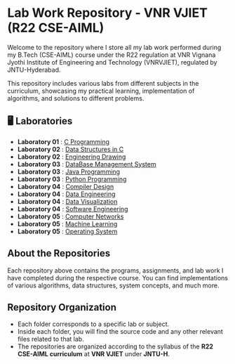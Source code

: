 # Lab Work Repository - VNR VJIET (R22 CSE-AIML)

Welcome to the repository where I store all my lab work performed during my B.Tech (CSE-AIML) course under the R22 regulation at VNR Vignana Jyothi Institute of Engineering and Technology (VNRVJIET), regulated by JNTU-Hyderabad.

This repository includes various labs from different subjects in the curriculum, showcasing my practical learning, implementation of algorithms, and solutions to different problems.

## 🖥 Laboratories

- **Laboratory 01** : [C Programming](https://github.com/usk2003/VNRVJIET-Lab-Work/Lab01-CProgramming)
- **Laboratory 02** : [Data Structures in C](https://github.com/usk2003/VNRVJIET-Lab-Work/Lab02-DataStructures)
- **Laboratory 02** : [Engineering Drawing](https://github.com/usk2003/VNRVJIET-Lab-Work/Lab02-EngineeringDrawing)
- **Laboratory 03** : [DataBase Management System](https://github.com/usk2003/VNRVJIET-Lab-Work/Lab03-DataBaseManagementSystem)
- **Laboratory 03** : [Java Programming](https://github.com/usk2003/VNRVJIET-Lab-Work/Lab03-JavaProgramming)
- **Laboratory 03** : [Python Programming](https://github.com/usk2003/VNRVJIET-Lab-Work/Lab03-PythonProgramming)
- **Laboratory 04** : [Compiler Design](https://github.com/usk2003/VNRVJIET-Lab-Work/Lab04-CompilerDesign)
- **Laboratory 04** : [Data Engineering](https://github.com/usk2003/VNRVJIET-Lab-Work/Lab04-DataEngineering)
- **Laboratory 04** : [Data Visualization](https://github.com/usk2003/VNRVJIET-Lab-Work/Lab04-DataVisualization)
- **Laboratory 04** : [Software Engineering](https://github.com/usk2003/VNRVJIET-Lab-Work/Lab04-SoftwareEngineering)
- **Laboratory 05** : [Computer Networks](https://github.com/usk2003/VNRVJIET-Lab-Work/Lab05-ComputerNetworks)
- **Laboratory 05** : [Machine Learning](https://github.com/usk2003/VNRVJIET-Lab-Work/Lab05-MachineLearning)
- **Laboratory 05** : [Operating System](https://github.com/usk2003/VNRVJIET-Lab-Work/Lab05-OperatingSystems)

## About the Repositories

Each repository above contains the programs, assignments, and lab work I have completed during the respective course. You can find implementations of various algorithms, data structures, system concepts, and much more.

## Repository Organization

- Each folder corresponds to a specific lab or subject.
- Inside each folder, you will find the source code and any other relevant files related to that lab.
- The repositories are organized according to the syllabus of the **R22 CSE-AIML curriculum** at **VNR VJIET** under **JNTU-H**.

